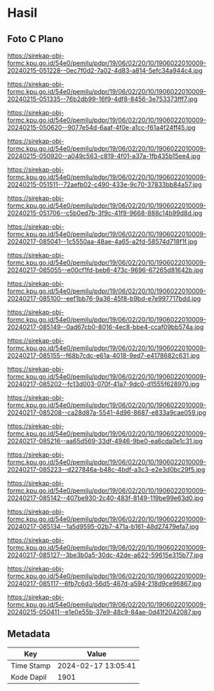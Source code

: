 # Hasil

## Foto C Plano

https://sirekap-obj-formc.kpu.go.id/54e0/pemilu/pdpr/19/06/02/20/10/1906022010009-20240215-051228--0ec7f0d2-7a02-4d83-a814-5efc34a944c4.jpg

https://sirekap-obj-formc.kpu.go.id/54e0/pemilu/pdpr/19/06/02/20/10/1906022010009-20240215-051335--76b2db99-16f9-4df8-8456-3e753373fff7.jpg

https://sirekap-obj-formc.kpu.go.id/54e0/pemilu/pdpr/19/06/02/20/10/1906022010009-20240215-050620--9077e54d-6aaf-4f0e-a1cc-f61a4f24ff45.jpg

https://sirekap-obj-formc.kpu.go.id/54e0/pemilu/pdpr/19/06/02/20/10/1906022010009-20240215-050920--a049c563-c819-4f01-a37a-1fb435b15ee4.jpg

https://sirekap-obj-formc.kpu.go.id/54e0/pemilu/pdpr/19/06/02/20/10/1906022010009-20240215-051511--72aefb02-c490-433e-9c70-37833bb84a57.jpg

https://sirekap-obj-formc.kpu.go.id/54e0/pemilu/pdpr/19/06/02/20/10/1906022010009-20240215-051706--c5b0ed7b-3f9c-41f9-9668-888c14b99d8d.jpg

https://sirekap-obj-formc.kpu.go.id/54e0/pemilu/pdpr/19/06/02/20/10/1906022010009-20240217-085041--1c5550aa-48ae-4a65-a2fd-58574d718f1f.jpg

https://sirekap-obj-formc.kpu.go.id/54e0/pemilu/pdpr/19/06/02/20/10/1906022010009-20240217-085055--e00cf1fd-beb6-473c-9696-67265d81642b.jpg

https://sirekap-obj-formc.kpu.go.id/54e0/pemilu/pdpr/19/06/02/20/10/1906022010009-20240217-085100--eef1bb76-9a36-45f8-b9bd-e7e997717bdd.jpg

https://sirekap-obj-formc.kpu.go.id/54e0/pemilu/pdpr/19/06/02/20/10/1906022010009-20240217-085149--0ad67cb0-8016-4ec8-bbe4-ccaf09bb574a.jpg

https://sirekap-obj-formc.kpu.go.id/54e0/pemilu/pdpr/19/06/02/20/10/1906022010009-20240217-085155--f68b7cdc-e61a-4018-9ed7-e4178682c631.jpg

https://sirekap-obj-formc.kpu.go.id/54e0/pemilu/pdpr/19/06/02/20/10/1906022010009-20240217-085202--fc13d003-070f-41a7-9dc0-d1555f628970.jpg

https://sirekap-obj-formc.kpu.go.id/54e0/pemilu/pdpr/19/06/02/20/10/1906022010009-20240217-085208--ca28d87a-5541-4d96-8687-e833a9cae059.jpg

https://sirekap-obj-formc.kpu.go.id/54e0/pemilu/pdpr/19/06/02/20/10/1906022010009-20240217-085216--aa65d569-33df-4946-9be0-ea6cda0e1c31.jpg

https://sirekap-obj-formc.kpu.go.id/54e0/pemilu/pdpr/19/06/02/20/10/1906022010009-20240217-085223--d227846a-b48c-4bdf-a3c3-e2e3d0bc29f5.jpg

https://sirekap-obj-formc.kpu.go.id/54e0/pemilu/pdpr/19/06/02/20/10/1906022010009-20240217-085142--407be930-2c40-483f-8149-119be99e63d0.jpg

https://sirekap-obj-formc.kpu.go.id/54e0/pemilu/pdpr/19/06/02/20/10/1906022010009-20240217-085134--1a5d9595-02b7-471a-b161-48d27479efa7.jpg

https://sirekap-obj-formc.kpu.go.id/54e0/pemilu/pdpr/19/06/02/20/10/1906022010009-20240217-085127--3be3b0a5-30dc-42de-a622-59615e315b77.jpg

https://sirekap-obj-formc.kpu.go.id/54e0/pemilu/pdpr/19/06/02/20/10/1906022010009-20240217-085117--6fb7c6d3-56d5-467d-a594-218d9ce96867.jpg

https://sirekap-obj-formc.kpu.go.id/54e0/pemilu/pdpr/19/06/02/20/10/1906022010009-20240215-050411--e1e0e55b-37e9-48c9-84ae-0d41f2042087.jpg


## Metadata

| Key        | Value               |
| ---------- | ------------------- |
| Time Stamp | 2024-02-17 13:05:41 |
| Kode Dapil | 1901                |



